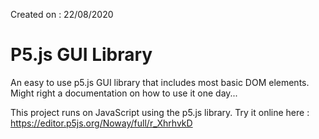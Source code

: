 Created on : 22/08/2020

# P5.js GUI Library

An easy to use p5.js GUI library that includes most basic DOM elements.
Might right a documentation on how to use it one day...

This project runs on JavaScript using the p5.js library.
Try it online here : https://editor.p5js.org/Noway/full/r_XhrhvkD
